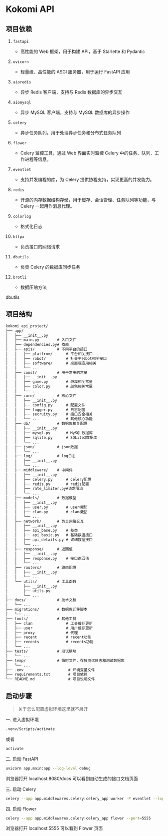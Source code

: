 # Kokomi API

## 项目依赖

1. `fastapi`

   - 高性能的 Web 框架，用于构建 API，基于 Starlette 和 Pydantic

2. `uvicorn`

   - 轻量级、高性能的 ASGI 服务器，用于运行 FastAPI 应用

3. `aioredis`

   - 异步 Redis 客户端，支持与 Redis 数据库的异步交互

4. `aiomysql`

   - 异步 MySQL 客户端，支持与 MySQL 数据库的异步操作

5. `celery`

   - 异步任务队列，用于处理异步任务和分布式任务队列

6. `flower`

   - Celery 监控工具，通过 Web 界面实时监控 Celery 中的任务、队列、工作进程等信息。

7. `eventlet`

   - 支持并发编程的库，为 Celery 提供协程支持，实现更高的并发能力。

8. `redis`

   - 开源的内存数据结构存储，用于缓存、会话管理、任务队列等功能，与 Celery 一起用作消息代理。

9. `colorlog`

   - 格式化日志

10. `httpx`

    - 负责接口的网络请求

11. `dbutils`

    - 负责 Celery 的数据库同步任务

12. `brotli`
    - 数据压缩方法

dbutils

## 项目结构

```txt
kokomi_api_project/
├── app/
│   ├── __init__.py
│   ├── main.py        # 入口文件
│   ├── dependencies.py# 依赖
│   ├── apis/          # 不同平台的接口
│   │   ├── platfrom/      # 平台相关接口
│   │   ├── robot/         # 社交平台bot相关接口
│   │   ├── software/      # 桌面端应用相关
│   │   └── ...
│   ├── const/         # 用于常用的常量
│   │   ├── __init__.py
│   │   ├── game.py        # 游戏相关常量
│   │   ├── color.py       # 颜色相关常量
│   │   └── ...
│   ├── core/          # 核心文件
│   │   ├── __init__.py
│   │   ├── config.py      # 配置文件
│   │   ├── logger.py      # 日志配置
│   │   ├── secruity.py    # 接口安全相关
│   │   └── ...            # 其他核心功能
│   ├── db/            # 数据库相关配置
│   │   ├── __init__.py
│   │   ├── mysql.py       # MySQL数据库
│   │   ├── sqlite.py      # SQLite3数据库
│   │   └── ...
│   ├── json/          # json数据
│   │   └── ...
│   ├── log/           # log日志
│   │   ├── __init__.py
│   │   └── ...
│   ├── middleware/    # 中间件
│   │   ├── __init__.py
│   │   ├── celery.py      # celery配置
│   │   ├── redis.py       # redis配置
│   │   ├── rate_limiter.py#请求限流
│   │   └── ...
│   ├── models/        # 数据模型
│   │   ├── __init__.py
│   │   ├── user.py        # user模型
│   │   ├── clan.py        # clan模型
│   │   └── ...
│   ├── network/       # 负责网络交互
│   │   ├── __init__.py
│   │   ├── api_base.py    # 基类
│   │   ├── api_basic.py   # 基础数据接口
│   │   ├── api_details.py # 详细数据接口
│   │   └── ...
│   ├── response/      # 返回值
│   │   ├── __init__.py
│   │   ├── response.py    # 接口返回值
│   │   └── ...
│   ├── routers/       # 路由配置
│   │   ├── __init__.py
│   │   └── ...
│   └── utils/         # 工具函数
│       ├── __init__.py
│       ├── utils.py
│       └── ...
├── docs/              # 技术文档
│   └── ...
├── migrations/        # 数据库迁移脚本
│   └── ...
├── tools/             # 其他工具
│   ├── clan               # 工会缓存更新
│   ├── user               # 用户缓存更新
│   ├── proxy              # 代理
│   ├── recent             # recent功能
│   ├── recents            # recents功能
│   └── ...
├── tests/             # 测试模块
│   └── ...
├── temp/              # 临时文件，存放测试日志和测试数据库
│   └── ...
├── .env                    # 环境变量文件
├── requirements.txt        # 项目依赖
└── README.md               # 项目说明文件
```

## 启动步骤

> 关于怎么配置虚拟环境这里就不展开

一. 进入虚拟环境

```bash
.venv/Scripts/activate
```

或者

```bash
activate
```

二. 启动 FastAPI

```bash
uvicorn app.main:app --log-level debug
```

浏览器打开 localhost:8080/docs 可以看到自动生成的接口文档页面

三. 启动 Celery

```bash
celery --app app.middlewares.celery:celery_app worker -P eventlet --loglevel=debug
```

四. 启动 Flower

```bash
celery --app app.middlewares.celery:celery_app flower --port=5555
```

浏览器打开 localhost:5555 可以看到 Flower 页面
